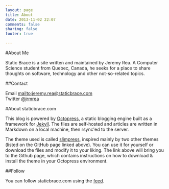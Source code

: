 ```yaml
---
layout: page
title: About
date: 2013-11-02 22:07
comments: false 
sharing: false
footer: true

---
```

#About Me

Static Brace is a site written and maintained by Jeremy Rea.  A Computer Science student from Quebec, Canada, he seeks for a place to share thoughts on software, technology and other not-so-related topics.  

##Contact

Email   <mailto:jeremy.rea@staticbrace.com>  
Twitter [@jrmrea](https://www.twitter.com/jrmrea)

#About staticbrace.com

This blog is powered by [Octopress](http://www.octopress.org), a static blogging engine built as a framework for [Jekyll](http://jekyllrb.com).  The files are self-hosted and articles are written in Markdown on a local machine, then rsync'ed to the server.

The theme used is called [slimpress](https://github.com/jeremyrea/slimpress), inspired mainly by two other themes (listed on the GitHub page linked above).  You can use it for yourself or download the files and modify it to your liking.  The link above will bring you to the Github page, which contains instructions on how to download & install the theme in your Octopress environment.

##Follow

You can follow staticbrace.com using the [feed](http://www.staticbrace.com/atom.xml).
